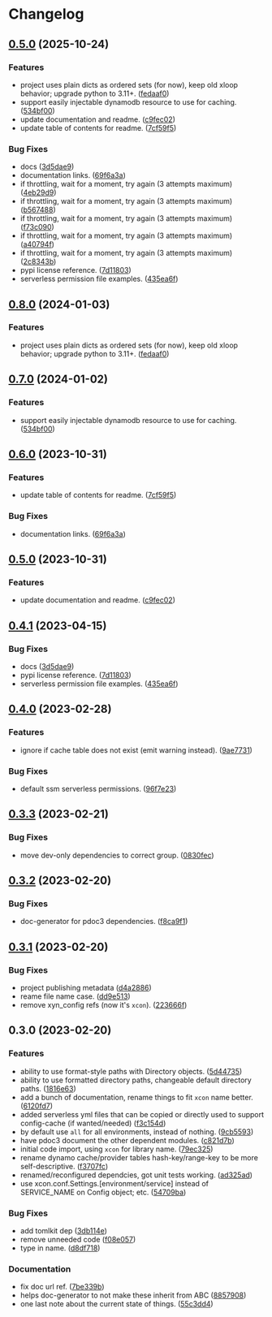 # Changelog

## [0.5.0](https://github.com/joshorr/xcon/compare/v0.4.0...v0.5.0) (2025-10-24)


### Features

* project uses plain dicts as ordered sets (for now), keep old xloop behavior; upgrade python to 3.11+. ([fedaaf0](https://github.com/joshorr/xcon/commit/fedaaf01efaac5185601ea8781cc4cebf4b86e3d))
* support easily injectable dynamodb resource to use for caching. ([534bf00](https://github.com/joshorr/xcon/commit/534bf00f6e57365c3bf084734e6525f140c09ee0))
* update documentation and readme. ([c9fec02](https://github.com/joshorr/xcon/commit/c9fec023477ef2878a0e1be22d12b94cfab85fa9))
* update table of contents for readme. ([7cf59f5](https://github.com/joshorr/xcon/commit/7cf59f527773754e803f9f5d086c7060dc9b26aa))


### Bug Fixes

* docs ([3d5dae9](https://github.com/joshorr/xcon/commit/3d5dae9cd21770370f6661df7901f8d74477247e))
* documentation links. ([69f6a3a](https://github.com/joshorr/xcon/commit/69f6a3ab29f2a04851e34645ea6147eb40f6d4e6))
* if throttling, wait for a moment, try again (3 attempts maximum) ([4eb29d9](https://github.com/joshorr/xcon/commit/4eb29d924b4666d0d7834af42ad974fb484ee99d))
* if throttling, wait for a moment, try again (3 attempts maximum) ([b567488](https://github.com/joshorr/xcon/commit/b567488d9998f69395e845dceebda17339e7896a))
* if throttling, wait for a moment, try again (3 attempts maximum) ([f73c090](https://github.com/joshorr/xcon/commit/f73c090ad88695d7d1e9648e11a3989e2823dec1))
* if throttling, wait for a moment, try again (3 attempts maximum) ([a40794f](https://github.com/joshorr/xcon/commit/a40794f3f1cde74ee98ae1e61f2aebc1abb64ed7))
* if throttling, wait for a moment, try again (3 attempts maximum) ([2c8343b](https://github.com/joshorr/xcon/commit/2c8343bd7b9fc3863d95df00faba23b514cec3bc))
* pypi license reference. ([7d11803](https://github.com/joshorr/xcon/commit/7d11803b82df183b0402fb064dd5efb2f3ede783))
* serverless permission file examples. ([435ea6f](https://github.com/joshorr/xcon/commit/435ea6feffdf260dd6e2163fe6f4bbf6a20d6529))

## [0.8.0](https://github.com/xyngular/py-xcon/compare/v0.7.0...v0.8.0) (2024-01-03)


### Features

* project uses plain dicts as ordered sets (for now), keep old xloop behavior; upgrade python to 3.11+. ([fedaaf0](https://github.com/xyngular/py-xcon/commit/fedaaf01efaac5185601ea8781cc4cebf4b86e3d))

## [0.7.0](https://github.com/xyngular/py-xcon/compare/v0.6.0...v0.7.0) (2024-01-02)


### Features

* support easily injectable dynamodb resource to use for caching. ([534bf00](https://github.com/xyngular/py-xcon/commit/534bf00f6e57365c3bf084734e6525f140c09ee0))

## [0.6.0](https://github.com/xyngular/py-xcon/compare/v0.5.0...v0.6.0) (2023-10-31)


### Features

* update table of contents for readme. ([7cf59f5](https://github.com/xyngular/py-xcon/commit/7cf59f527773754e803f9f5d086c7060dc9b26aa))


### Bug Fixes

* documentation links. ([69f6a3a](https://github.com/xyngular/py-xcon/commit/69f6a3ab29f2a04851e34645ea6147eb40f6d4e6))

## [0.5.0](https://github.com/xyngular/py-xcon/compare/v0.4.1...v0.5.0) (2023-10-31)


### Features

* update documentation and readme. ([c9fec02](https://github.com/xyngular/py-xcon/commit/c9fec023477ef2878a0e1be22d12b94cfab85fa9))

## [0.4.1](https://github.com/xyngular/py-xcon/compare/v0.4.0...v0.4.1) (2023-04-15)


### Bug Fixes

* docs ([3d5dae9](https://github.com/xyngular/py-xcon/commit/3d5dae9cd21770370f6661df7901f8d74477247e))
* pypi license reference. ([7d11803](https://github.com/xyngular/py-xcon/commit/7d11803b82df183b0402fb064dd5efb2f3ede783))
* serverless permission file examples. ([435ea6f](https://github.com/xyngular/py-xcon/commit/435ea6feffdf260dd6e2163fe6f4bbf6a20d6529))

## [0.4.0](https://github.com/xyngular/py-xcon/compare/v0.3.3...v0.4.0) (2023-02-28)


### Features

* ignore if cache table does not exist (emit warning instead). ([9ae7731](https://github.com/xyngular/py-xcon/commit/9ae773187090619b590d235812a52986607302a6))


### Bug Fixes

* default ssm serverless permissions. ([96f7e23](https://github.com/xyngular/py-xcon/commit/96f7e237c55f5d3eda17afa62d1a7f405b9b7231))

## [0.3.3](https://github.com/xyngular/py-xcon/compare/v0.3.2...v0.3.3) (2023-02-21)


### Bug Fixes

* move dev-only dependencies to correct group. ([0830fec](https://github.com/xyngular/py-xcon/commit/0830fece38c3964a772b3cd93a5d02c21a5565a7))

## [0.3.2](https://github.com/xyngular/py-xcon/compare/v0.3.1...v0.3.2) (2023-02-20)


### Bug Fixes

* doc-generator for pdoc3 dependencies. ([f8ca9f1](https://github.com/xyngular/py-xcon/commit/f8ca9f133c3610fe507c4d7959e67be73450e57b))

## [0.3.1](https://github.com/xyngular/py-xcon/compare/v0.3.0...v0.3.1) (2023-02-20)


### Bug Fixes

* project publishing metadata ([d4a2886](https://github.com/xyngular/py-xcon/commit/d4a2886ee1a2ef3a88db58fd6c4d9f83538b700a))
* reame file name case. ([dd9e513](https://github.com/xyngular/py-xcon/commit/dd9e5137d4e80e3c94dc45dee0035b4ff7dd5898))
* remove xyn_config refs (now it's `xcon`). ([223666f](https://github.com/xyngular/py-xcon/commit/223666f9085ede6a008b967dfac77ff50a5d685f))

## 0.3.0 (2023-02-20)


### Features

* ability to use format-style paths with Directory objects. ([5d44735](https://github.com/xyngular/py-xcon/commit/5d44735a83beb9ba20c3550d59f9f715d98144fa))
* ability to use formatted directory paths, changeable default directory paths. ([1816e63](https://github.com/xyngular/py-xcon/commit/1816e639ab009e5ebaeafb02af90bf76ceb95bca))
* add a bunch of documentation, rename things to fit `xcon` name better. ([6120fd7](https://github.com/xyngular/py-xcon/commit/6120fd73b2add437c120fac14d1f6c64128523b7))
* added serverless yml files that can be copied or directly used to support config-cache (if wanted/needed) ([f3c154d](https://github.com/xyngular/py-xcon/commit/f3c154dda5e79b54313034bf5b46464b726ea1de))
* by default use `all` for all environments, instead of nothing. ([9cb5593](https://github.com/xyngular/py-xcon/commit/9cb55939a5f4b0c20e779d7c7cf99fc9e941275e))
* have pdoc3 document the other dependent modules. ([c821d7b](https://github.com/xyngular/py-xcon/commit/c821d7bb62963e77bd4c3741867d8e61ccdfc2ae))
* initial code import, using `xcon` for library name. ([79ec325](https://github.com/xyngular/py-xcon/commit/79ec32526e0f6e28c5eb3f03b368d36e5f84f026))
* rename dynamo cache/provider tables hash-key/range-key to be more self-descriptive. ([f3707fc](https://github.com/xyngular/py-xcon/commit/f3707fc0d8a97f1be8af1e4b45bf264e3058dc10))
* renamed/reconfigured dependcies, got unit tests working. ([ad325ad](https://github.com/xyngular/py-xcon/commit/ad325adb81826f8a5de2a45d3eeda1b2a4045e2b))
* use xcon.conf.Settings.[environment/service] instead of SERVICE_NAME on Config object; etc. ([54709ba](https://github.com/xyngular/py-xcon/commit/54709babb4cf4de5d117e5624ff7201ff8f55a7d))


### Bug Fixes

* add tomlkit dep ([3db114e](https://github.com/xyngular/py-xcon/commit/3db114e1deeb1bd354d44274451cc82d6394e830))
* remove unneeded code ([f08e057](https://github.com/xyngular/py-xcon/commit/f08e05726678d3cb1f3dbf160f19a44f0631b4d6))
* type in name. ([d8df718](https://github.com/xyngular/py-xcon/commit/d8df718aa1579b863c051ccdfa189548415013f3))


### Documentation

* fix doc url ref. ([7be339b](https://github.com/xyngular/py-xcon/commit/7be339b449d0a71273e75525a610f8c99f926af2))
* helps doc-generator to not make these inherit from ABC ([8857908](https://github.com/xyngular/py-xcon/commit/8857908750b60f9232ef9d943dd56bd8fc0fc6b4))
* one last note about the current state of things. ([55c3dd4](https://github.com/xyngular/py-xcon/commit/55c3dd4308f6e69fdb28500ceef68475ae39372c))
